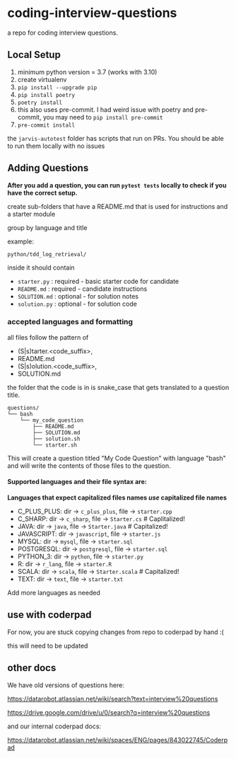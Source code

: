 # coding-interview-questions

a repo for coding interview questions.

## Local Setup

1. minimum python version = 3.7 (works with 3.10)
2. create virtualenv
3. `pip install --upgrade pip`
4. `pip install poetry`
5. `poetry install`
6. this also uses pre-commit. I had weird issue with poetry and pre-commit,
   you may need to `pip install pre-commit`
7. `pre-commit install`

the `jarvis-autotest` folder has scripts that run on PRs.  You should be able to
run them locally with no issues


## Adding Questions

**After you add a question, you can run `pytest tests` locally to check if you
have the correct setup.**

create sub-folders that have a README.md that is used for instructions
and a starter module

group by language and title

example:

`python/tdd_log_retrieval/`

inside it should contain

- `starter.py` : required - basic starter code for candidate
- `README.md` : required - candidate instructions
- `SOLUTION.md` : optional - for solution notes
- `solution.py` : optional - for solution code

### accepted languages and formatting

all files follow the pattern of

- (S|s)tarter.<code_suffix>,
- README.md
- (S|s)olution.<code_suffix>,
- SOLUTION.md

the folder that the code is in is snake_case that gets translated to a question title.

```
questions/
└── bash
    └── my_code_question
        ├── README.md
        ├── SOLUTION.md
        ├── solution.sh
        └── starter.sh
```

This will create a question titled "My Code Question" with language "bash" and will write
the contents of those files to the question.

#### Supported languages and their file syntax are:

**Languages that expect capitalized files names _use_ capitalized file names**

- C_PLUS_PLUS: dir -> `c_plus_plus`, file -> `starter.cpp`
- C_SHARP: dir -> `c_sharp`, file -> `Starter.cs`  # Caplitalized!
- JAVA: dir -> `java`, file -> `Starter.java`  # Capitalized!
- JAVASCRIPT: dir -> `javascript`, file -> `starter.js`
- MYSQL: dir -> `mysql`, file -> `starter.sql`
- POSTGRESQL: dir -> `postgresql`, file -> `starter.sql`
- PYTHON_3: dir -> `python`, file -> `starter.py`
- R: dir -> `r_lang`, file -> `starter.R`
- SCALA: dir -> `scala`, file -> `Starter.scala`  # Capitalized!
- TEXT: dir -> `text`, file -> `starter.txt`

Add more languages as needed

## use with coderpad

For now, you are stuck copying changes from repo to coderpad by hand :(

this will need to be updated

## other docs

We have old versions of questions here:

https://datarobot.atlassian.net/wiki/search?text=interview%20questions

https://drive.google.com/drive/u/0/search?q=interview%20questions

and our internal coderpad docs:

https://datarobot.atlassian.net/wiki/spaces/ENG/pages/843022745/Coderpad
